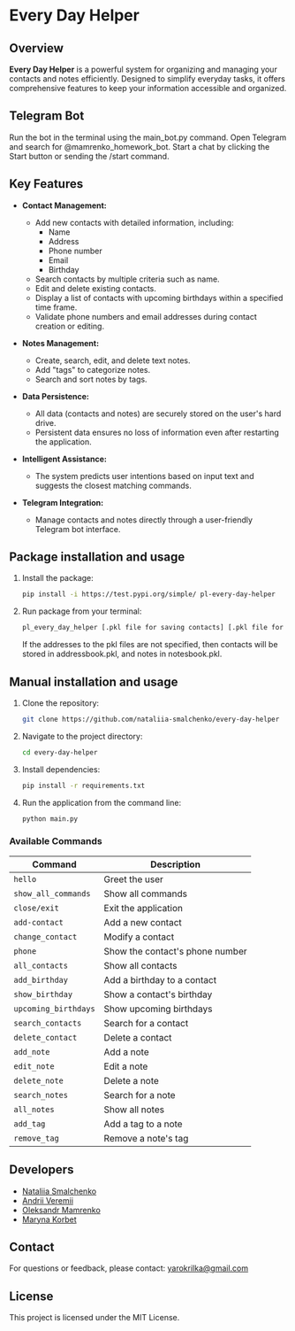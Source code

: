 # Every Day Helper

## Overview

**Every Day Helper** is a powerful system for organizing and managing your contacts and notes efficiently. Designed to simplify everyday tasks, it offers comprehensive features to keep your information accessible and organized.

## Telegram Bot

Run the bot in the terminal using the main_bot.py command.
Open Telegram and search for @mamrenko_homework_bot.
Start a chat by clicking the Start button or sending the /start command.

## Key Features

- **Contact Management:**

  - Add new contacts with detailed information, including:
    - Name
    - Address
    - Phone number
    - Email
    - Birthday
  - Search contacts by multiple criteria such as name.
  - Edit and delete existing contacts.
  - Display a list of contacts with upcoming birthdays within a specified time frame.
  - Validate phone numbers and email addresses during contact creation or editing.

- **Notes Management:**

  - Create, search, edit, and delete text notes.
  - Add "tags" to categorize notes.
  - Search and sort notes by tags.

- **Data Persistence:**

  - All data (contacts and notes) are securely stored on the user's hard drive.
  - Persistent data ensures no loss of information even after restarting the application.

- **Intelligent Assistance:**

  - The system predicts user intentions based on input text and suggests the closest matching commands.

- **Telegram Integration:**
  - Manage contacts and notes directly through a user-friendly Telegram bot interface.

## Package installation and usage

1. Install the package:

   ```bash
   pip install -i https://test.pypi.org/simple/ pl-every-day-helper
   ```

2. Run package from your terminal:

   ```bash
   pl_every_day_helper [.pkl file for saving contacts] [.pkl file for saving notes]
   ```

   If the addresses to the pkl files are not specified, then contacts will be stored in addressbook.pkl, and notes in notesbook.pkl.

## Manual installation and usage

1. Clone the repository:

   ```bash
   git clone https://github.com/nataliia-smalchenko/every-day-helper
   ```

2. Navigate to the project directory:

   ```bash
   cd every-day-helper
   ```

3. Install dependencies:

   ```bash
   pip install -r requirements.txt
   ```

4. Run the application from the command line:

   ```bash
   python main.py
   ```

### Available Commands

| Command              | Description                     |
| -------------------- | ------------------------------- |
| `hello`              | Greet the user                  |
| `show_all_commands`  | Show all commands               |
| `close/exit`         | Exit the application            |
| `add-contact`        | Add a new contact               |
| `change_contact`     | Modify a contact                |
| `phone`              | Show the contact's phone number |
| `all_contacts`       | Show all contacts               |
| `add_birthday`       | Add a birthday to a contact     |
| `show_birthday`      | Show a contact's birthday       |
| `upcoming_birthdays` | Show upcoming birthdays         |
| `search_contacts`    | Search for a contact            |
| `delete_contact`     | Delete a contact                |
| `add_note`           | Add a note                      |
| `edit_note`          | Edit a note                     |
| `delete_note`        | Delete a note                   |
| `search_notes`       | Search for a note               |
| `all_notes`          | Show all notes                  |
| `add_tag`            | Add a tag to a note             |
| `remove_tag`         | Remove a note's tag             |

## Developers

- [Nataliia Smalchenko](https://github.com/nataliia-smalchenko)
- [Andrii Veremii](https://github.com/AndriiVeremi)
- [Oleksandr Mamrenko](https://github.com/Mamrenko-Alex)
- [Maryna Korbet](https://github.com/Maryna-Korbet)

## Contact

For questions or feedback, please contact: yarokrilka@gmail.com

## License

This project is licensed under the MIT License.
